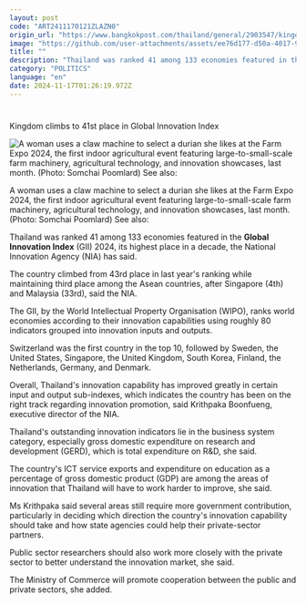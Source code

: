```yaml
---
layout: post
code: "ART2411170121ZLAZN0"
origin_url: "https://www.bangkokpost.com/thailand/general/2903547/kingdom-climbs-to-41st-place-in-global-innovation-index"
image: "https://github.com/user-attachments/assets/ee76d177-d50a-4017-97e3-64a1ec16e8e9"
title: ""
description: "Thailand was ranked 41 among 133 economies featured in the  Global Innovation Index  (GII) 2024, its highest place in a decade, the National Innovation Agency (NIA) has said."
category: "POLITICS"
language: "en"
date: 2024-11-17T01:26:19.972Z
---
```


# 

Kingdom climbs to 41st place in Global Innovation Index

![A woman uses a claw machine to select a durian she likes at the Farm Expo 2024, the first indoor agricultural event featuring large-to-small-scale farm machinery, agricultural technology, and innovation showcases, last month. (Photo: Somchai Poomlard)
See also:](https://static.bangkokpost.com/media/content/20241117/c1_2903547_241117063214.jpg)

A woman uses a claw machine to select a durian she likes at the Farm Expo 2024, the first indoor agricultural event featuring large-to-small-scale farm machinery, agricultural technology, and innovation showcases, last month. (Photo: Somchai Poomlard) See also:

Thailand was ranked 41 among 133 economies featured in the **Global Innovation Index** (GII) 2024, its highest place in a decade, the National Innovation Agency (NIA) has said.

The country climbed from 43rd place in last year's ranking while maintaining third place among the Asean countries, after Singapore (4th) and Malaysia (33rd), said the NIA.

The GII, by the World Intellectual Property Organisation (WIPO), ranks world economies according to their innovation capabilities using roughly 80 indicators grouped into innovation inputs and outputs.

Switzerland was the first country in the top 10, followed by Sweden, the United States, Singapore, the United Kingdom, South Korea, Finland, the Netherlands, Germany, and Denmark.

Overall, Thailand's innovation capability has improved greatly in certain input and output sub-indexes, which indicates the country has been on the right track regarding innovation promotion, said Krithpaka Boonfueng, executive director of the NIA.

Thailand's outstanding innovation indicators lie in the business system category, especially gross domestic expenditure on research and development (GERD), which is total expenditure on R&D, she said.

The country's ICT service exports and expenditure on education as a percentage of gross domestic product (GDP) are among the areas of innovation that Thailand will have to work harder to improve, she said.

Ms Krithpaka said several areas still require more government contribution, particularly in deciding which direction the country's innovation capability should take and how state agencies could help their private-sector partners.

Public sector researchers should also work more closely with the private sector to better understand the innovation market, she said.

The Ministry of Commerce will promote cooperation between the public and private sectors, she added.